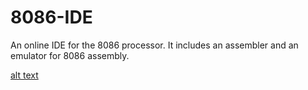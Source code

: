 # 8086-IDE
An online IDE for the 8086 processor. It includes an assembler and an emulator for 8086 assembly.

[alt text](https://github.com/idrisT11/8086-IDE/blob/main/assets/icon.png?raw=true)
